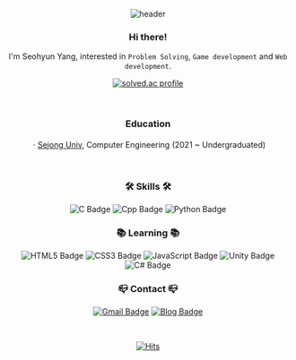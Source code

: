 <div align="center">

![header](https://capsule-render.vercel.app/api?type=waving&color=auto&height=200&section=header&text=Seohyun%20Yang&fontAlignY=38&fontSize=60)

### **Hi there!**  
I'm Seohyun Yang, interested in `Problem Solving`, `Game development` and `Web development`.


[![solved.ac profile](https://mazassumnida.wtf/api/v2/generate_badge?boj=110000110101)](https://solved.ac/110000110101)

</br>

### **Education**  
ㆍ[Sejong Univ](http://www.sejong.ac.kr/), Computer Engineering (2021 ~ Undergraduated)

</br>

### **🛠 Skills 🛠**
![C Badge](https://img.shields.io/badge/C-A8B9CC?style=flat-square&logo=C&logoColor=black)
![Cpp Badge](https://img.shields.io/badge/C++-00599C?style=flat-square&logo=Cplusplus&logoColor=white)
![Python Badge](https://img.shields.io/badge/Python-3776AB?style=flat-square&logo=Python&logoColor=white)

### **📚 Learning 📚**

![HTML5 Badge](https://img.shields.io/badge/html5-E34F26?style=flat-square&logo=html5&logoColor=white)
![CSS3 Badge](https://img.shields.io/badge/CSS3-1572B6?style=flat-square&logo=CSS3&logoColor=white)
![JavaScript Badge](https://img.shields.io/badge/JavaScript-F7DF1E?style=flat-square&logo=JavaScript&logoColor=black)
![Unity Badge](https://img.shields.io/badge/Unity-666666?style=flat-square&logo=Unity&logoColor=white)
![C# Badge](https://img.shields.io/badge/Cⵌ-239120?style=flat-square&logo=Csharp&logoColor=white)

### **📪 Contact 📪**
[![Gmail Badge](https://img.shields.io/badge/Gmail-EA4335?style=flat-square&logo=Gmail&logoColor=white)](mailto:seoh136199@gmail.com)
[![Blog Badge](https://img.shields.io/badge/blog-666666?style=flat-square&logo=GitHub&logoColor=white)](https://seoh136199.github.io/)

</br>

[![Hits](https://hits.seeyoufarm.com/api/count/incr/badge.svg?url=https%3A%2F%2Fgithub.com%2Fseoh136199&count_bg=%2379C83D&title_bg=%23555555&icon=&icon_color=%23E7E7E7&title=hits&edge_flat=false)](https://hits.seeyoufarm.com)

</div>
